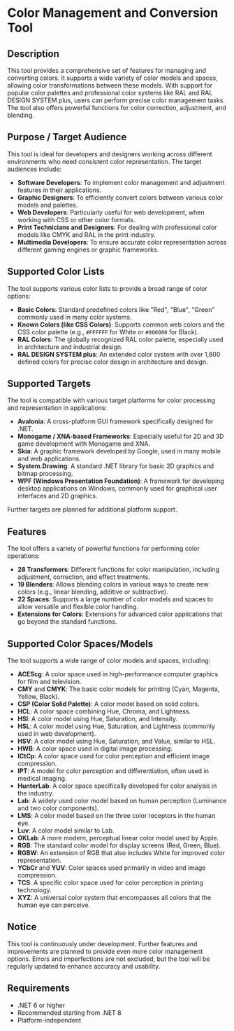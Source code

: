 # Color Management and Conversion Tool

## Description
This tool provides a comprehensive set of features for managing and converting colors. It supports a wide variety of color models and spaces, allowing color transformations between these models. With support for popular color palettes and professional color systems like RAL and RAL DESIGN SYSTEM plus, users can perform precise color management tasks. The tool also offers powerful functions for color correction, adjustment, and blending.

## Purpose / Target Audience
This tool is ideal for developers and designers working across different environments who need consistent color representation. The target audiences include:

- **Software Developers**: To implement color management and adjustment features in their applications.
- **Graphic Designers**: To efficiently convert colors between various color models and palettes.
- **Web Developers**: Particularly useful for web development, when working with CSS or other color formats.
- **Print Technicians and Designers**: For dealing with professional color models like CMYK and RAL in the print industry.
- **Multimedia Developers**: To ensure accurate color representation across different gaming engines or graphic frameworks.

## Supported Color Lists
The tool supports various color lists to provide a broad range of color options:

- **Basic Colors**: Standard predefined colors like "Red", "Blue", "Green" commonly used in many color systems.
- **Known Colors (like CSS Colors)**: Supports common web colors and the CSS color palette (e.g., `#FFFFFF` for White or `#000000` for Black).
- **RAL Colors**: The globally recognized RAL color palette, especially used in architecture and industrial design.
- **RAL DESIGN SYSTEM plus**: An extended color system with over 1,800 defined colors for precise color design in architecture and design.

## Supported Targets
The tool is compatible with various target platforms for color processing and representation in applications:

- **Avalonia**: A cross-platform GUI framework specifically designed for .NET.
- **Monogame / XNA-based Frameworks**: Especially useful for 2D and 3D game development with Monogame and XNA.
- **Skia**: A graphic framework developed by Google, used in many mobile and web applications.
- **System.Drawing**: A standard .NET library for basic 2D graphics and bitmap processing.
- **WPF (Windows Presentation Foundation)**: A framework for developing desktop applications on Windows, commonly used for graphical user interfaces and 2D graphics.

Further targets are planned for additional platform support.

## Features
The tool offers a variety of powerful functions for performing color operations:

- **28 Transformers**: Different functions for color manipulation, including adjustment, correction, and effect treatments.
- **19 Blenders**: Allows blending colors in various ways to create new colors (e.g., linear blending, additive or subtractive).
- **22 Spaces**: Supports a large number of color models and spaces to allow versatile and flexible color handling.
- **Extensions for Colors**: Extensions for advanced color applications that go beyond the standard functions.

## Supported Color Spaces/Models
The tool supports a wide range of color models and spaces, including:

- **ACEScg**: A color space used in high-performance computer graphics for film and television.
- **CMY** and **CMYK**: The basic color models for printing (Cyan, Magenta, Yellow, Black).
- **CSP (Color Solid Palette)**: A color model based on solid colors.
- **HCL**: A color space combining Hue, Chroma, and Lightness.
- **HSI**: A color model using Hue, Saturation, and Intensity.
- **HSL**: A color model using Hue, Saturation, and Lightness (commonly used in web development).
- **HSV**: A color model using Hue, Saturation, and Value, similar to HSL.
- **HWB**: A color space used in digital image processing.
- **ICtCp**: A color space used for color perception and efficient image compression.
- **IPT**: A model for color perception and differentiation, often used in medical imaging.
- **HunterLab**: A color space specifically developed for color analysis in the industry.
- **Lab**: A widely used color model based on human perception (Luminance and two color components).
- **LMS**: A color model based on the three color receptors in the human eye.
- **Luv**: A color model similar to Lab.
- **OKLab**: A more modern, perceptual linear color model used by Apple.
- **RGB**: The standard color model for display screens (Red, Green, Blue).
- **RGBW**: An extension of RGB that also includes White for improved color representation.
- **YCbCr** and **YUV**: Color spaces used primarily in video and image compression.
- **TCS**: A specific color space used for color perception in printing technology.
- **XYZ**: A universal color system that encompasses all colors that the human eye can perceive.

## Notice
This tool is continuously under development. Further features and improvements are planned to provide even more color management options. Errors and imperfections are not excluded, but the tool will be regularly updated to enhance accuracy and usability.

## Requirements
- .NET 6 or higher
- Recommended starting from .NET 8
- Platform-independent
